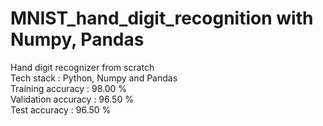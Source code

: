 # MNIST_hand_digit_recognition with Numpy, Pandas
Hand digit recognizer from scratch <br>
Tech stack : Python, Numpy and Pandas <br>
Training accuracy : 98.00 % <br> 
Validation accuracy : 96.50 % <br>
Test accuracy : 96.50 % <br>
